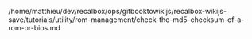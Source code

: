 /home/matthieu/dev/recalbox/ops/gitbooktowikijs/recalbox-wikijs-save/tutorials/utility/rom-management/check-the-md5-checksum-of-a-rom-or-bios.md
